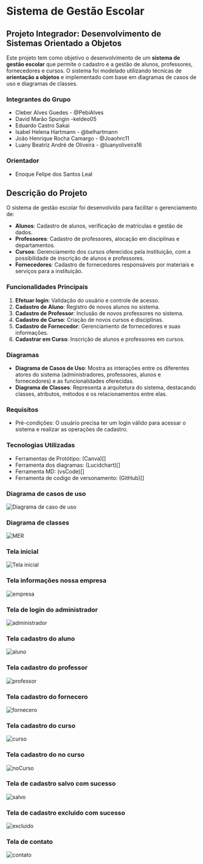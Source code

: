 # Sistema de Gestão Escolar

## Projeto Integrador: Desenvolvimento de Sistemas Orientado a Objetos

Este projeto tem como objetivo o desenvolvimento de um **sistema de gestão escolar** que permite o cadastro e a gestão de alunos, professores, fornecedores e cursos. O sistema foi modelado utilizando técnicas de **orientação a objetos** e implementado com base em diagramas de casos de uso e diagramas de classes.

### Integrantes do Grupo
- Cleber Alves Guedes - @PebiAlves 
- David Marão Spungin -keldeo05
- Eduardo Castro Sakai
- Isabel Helena Hartmann - @belhartmann 
- João Henrique Rocha Camargo - @Joaohrc11 
- Luany Beatriz André de Oliveira - @luanyoliveira16 

### Orientador
- Enoque Felipe dos Santos Leal

## Descrição do Projeto

O sistema de gestão escolar foi desenvolvido para facilitar o gerenciamento de:
- **Alunos**: Cadastro de alunos, verificação de matrículas e gestão de dados.
- **Professores**: Cadastro de professores, alocação em disciplinas e departamentos.
- **Cursos**: Gerenciamento dos cursos oferecidos pela instituição, com a possibilidade de inscrição de alunos e professores.
- **Fornecedores**: Cadastro de fornecedores responsáveis por materiais e serviços para a instituição.

### Funcionalidades Principais
1. **Efetuar login**: Validação do usuário e controle de acesso.
2. **Cadastro de Aluno**: Registro de novos alunos no sistema.
3. **Cadastro de Professor**: Inclusão de novos professores no sistema.
4. **Cadastro de Curso**: Criação de novos cursos e disciplinas.
5. **Cadastro de Fornecedor**: Gerenciamento de fornecedores e suas informações.
6. **Cadastrar em Curso**: Inscrição de alunos e professores em cursos.

### Diagramas
- **Diagrama de Casos de Uso**: Mostra as interações entre os diferentes atores do sistema (administradores, professores, alunos e fornecedores) e as funcionalidades oferecidas.
- **Diagrama de Classes**: Representa a arquitetura do sistema, destacando classes, atributos, métodos e os relacionamentos entre elas.

### Requisitos
- Pré-condições: O usuário precisa ter um login válido para acessar o sistema e realizar as operações de cadastro.

### Tecnologias Utilizadas
- Ferramentas de Protótipo: (Canva)[]
- Ferramenta dos diagramas: (Lucidchart)[]
- Ferramenta MD: (vsCode)[]
- Ferramenta de codigo de versonamento: (GitHub)[]

### Diagrama de casos de uso
![Diagrama de caso de uso](imagens/DiagramaDeCasoDeUso.png)

### Diagrama de classes
![MER](imagens/Mer.png)

### Tela inicial
![Tela inicial](imagens/1.jpg)

### Tela informações nossa empresa
![empresa](imagens/2.jpg)

### Tela de login do administrador
![administrador](imagens/3.jpg)

### Tela cadastro do aluno
![aluno](imagens/4.jpg)

### Tela cadastro do professor
![professor](imagens/7.jpg)

### Tela cadastro do fornecero
![fornecero](imagens/10.jpg)

### Tela cadastro do curso
![curso](imagens/13.jpg)

### Tela cadastro do no curso
![noCurso](imagens/16.jpg)

### Tela de cadastro salvo com sucesso
![salvo](imagens/17.jpg)

### Tela de cadastro excluido com sucesso
![excluido](imagens/18.jpg)

### Tela de contato
![contato](imagens/19.jpg)

